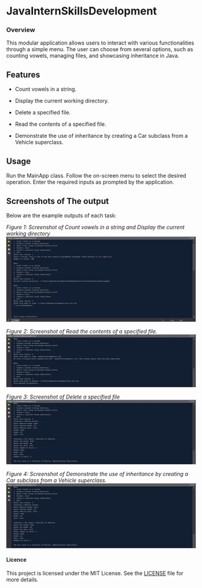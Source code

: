 # JavaInternSkillsDevelopment

### Overview
This modular application  allows users to interact with various functionalities through a simple menu. The user can choose from several options, such as counting vowels, managing files, and showcasing inheritance in Java.

## Features

- Count vowels in a string.

- Display the current working directory.

- Delete a specified file.
  
- Read the contents of a specified file.
  
- Demonstrate the use of inheritance by creating a Car subclass from a Vehicle superclass.

## Usage
Run the MainApp class.
Follow the on-screen menu to select the desired operation.
Enter the required inputs as prompted by the application.

## Screenshots  of The output 

Below are the example outputs of each task:

*Figure 1: Screenshot of Count vowels in a string and Display the current working directory*
  ![number 1](output/1.png)

*Figure 2: Screenshot of Read the contents of a specified file.*
  ![number 1](output/2.png)

*Figure 3: Screenshot of Delete a specified file*
  ![number 1](output/3.png)

*Figure 4: Screenshot of  Demonstrate the use of inheritance by creating a Car subclass from a Vehicle superclass.*
  ![number 1](output/3.png)

#### Licence
This project is licensed under the MIT License. See the [LICENSE](LICENCE) file for more details.

